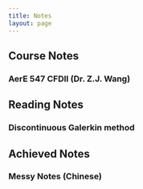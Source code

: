 ```yaml
---
title: Notes
layout: page
---
```

## Course Notes
### AerE 547 CFDII (Dr. Z.J. Wang)

## Reading Notes
### Discontinuous Galerkin method

## Achieved Notes
### Messy Notes (Chinese)
